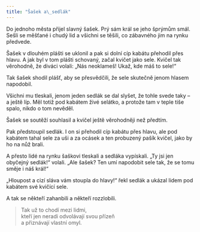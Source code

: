 ```yaml
---
title: "Šašek a\_sedlák"
---
```


  

Do jednoho města přijel slavný šašek. Prý sám král se jeho šprýmům smál. Sešli se měšťané i chudý lid a všichni se těšili, co zábavného jim na rynku předvede.

Šašek v dlouhém plášti se uklonil a pak si dolní cíp kabátu přehodil přes hlavu. A jak byl v tom plášti schovaný, začal kvičet jako sele. Kvičel tak věrohodně, že diváci volali: „Nás neoklameš! Ukaž, kde máš to sele!“

Tak šašek shodil plášť, aby se přesvědčili, že sele skutečně jenom hlasem napodobil.

Všichni mu tleskali, jenom jeden sedlák se dal slyšet, že tohle svede taky – a ještě líp. Měl totiž pod kabátem živé selátko, a protože tam v teple tiše spalo, nikdo o tom nevěděl.

Šašek se soutěží souhlasil a kvičel ještě věrohodněji než předtím.

Pak předstoupil sedlák. I on si přehodil cíp kabátu přes hlavu, ale pod kabátem tahal sele za uši a za ocásek a ten probuzený pašík kvičel, jako by ho na nůž brali.

A přesto lidé na rynku šaškovi tleskali a sedláka vypískali. „Ty jsi jen obyčejný sedlák!“ volali. „Ale šašek? Ten umí napodobit sele tak, že se tomu směje i náš král!“

„Hloupost a cizí sláva vám stoupla do hlavy!“ řekl sedlák a ukázal lidem pod kabátem své kvičící sele.

A tak se někteří zahanbili a někteří rozzlobili.

> Tak už to chodí mezi lidmi,  
> kteří jen neradi odvolávají svou přízeň  
> a přiznávají vlastní omyl.
